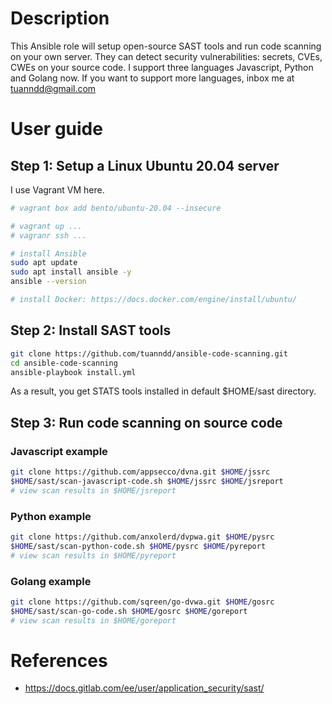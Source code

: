 # Description

This Ansible role will setup open-source SAST tools and run code scanning on your own server. They can detect security vulnerabilities: secrets, CVEs, CWEs on your source code. I support three languages Javascript, Python and Golang now. If you want to support more languages, inbox me at tuanndd@gmail.com

# User guide

## Step 1: Setup a Linux Ubuntu 20.04 server

I use Vagrant VM here. 

```bash
# vagrant box add bento/ubuntu-20.04 --insecure

# vagrant up ...
# vagranr ssh ...

# install Ansible
sudo apt update
sudo apt install ansible -y
ansible --version

# install Docker: https://docs.docker.com/engine/install/ubuntu/ 
```

## Step 2: Install SAST tools
```bash
git clone https://github.com/tuanndd/ansible-code-scanning.git
cd ansible-code-scanning
ansible-playbook install.yml
```

As a result, you get STATS tools installed in default $HOME/sast directory.

## Step 3: Run code scanning on source code

### Javascript example
```bash
git clone https://github.com/appsecco/dvna.git $HOME/jssrc
$HOME/sast/scan-javascript-code.sh $HOME/jssrc $HOME/jsreport
# view scan results in $HOME/jsreport
```



### Python example
```bash
git clone https://github.com/anxolerd/dvpwa.git $HOME/pysrc
$HOME/sast/scan-python-code.sh $HOME/pysrc $HOME/pyreport
# view scan results in $HOME/pyreport
```

### Golang example
```bash
git clone https://github.com/sqreen/go-dvwa.git $HOME/gosrc
$HOME/sast/scan-go-code.sh $HOME/gosrc $HOME/goreport
# view scan results in $HOME/goreport
```

# References
- https://docs.gitlab.com/ee/user/application_security/sast/
